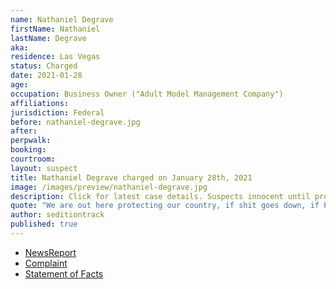 ```yaml
---
name: Nathaniel Degrave
firstName: Nathaniel
lastName: Degrave
aka:
residence: Las Vegas
status: Charged
date: 2021-01-28
age:
occupation: Business Owner ("Adult Model Management Company")
affiliations:
jurisdiction: Federal
before: nathaniel-degrave.jpg
after:
perpwalk:
booking:
courtroom:
layout: suspect
title: Nathaniel Degrave charged on January 28th, 2021
image: /images/preview/nathaniel-degrave.jpg
description: Click for latest case details. Suspects innocent until proven guilty.
quote: "We are out here protecting our country, if shit goes down, if Pence does what we think he is going to do"
author: seditiontrack
published: true
---
```


- [NewsReport](https://www.8newsnow.com/i-team/i-team-special-reports/i-team-las-vegas-nevada-man-accused-of-taking-part-in-capitol-riot-called-president-trump-his-idol-fbi/)
- [Complaint](https://www.justice.gov/opa/page/file/1362391/download)
- [Statement of Facts](https://www.justice.gov/opa/page/file/1362391/download)
